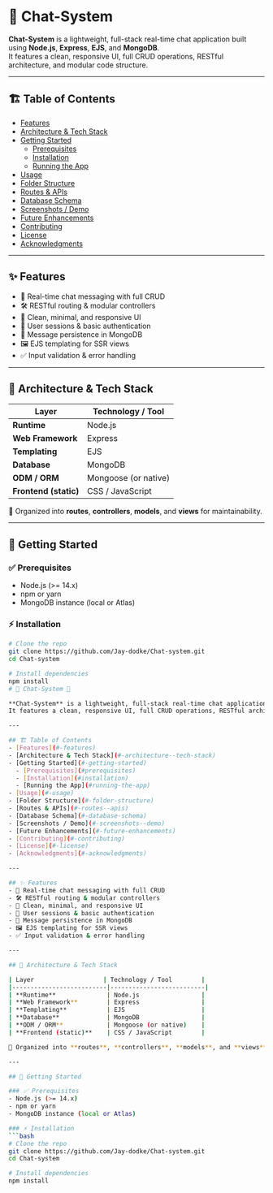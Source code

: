 # 💬 Chat-System 

**Chat-System** is a lightweight, full-stack real-time chat application built using **Node.js**, **Express**, **EJS**, and **MongoDB**.  
It features a clean, responsive UI, full CRUD operations, RESTful architecture, and modular code structure.

---

## 🏗️ Table of Contents
- [Features](#-features)  
- [Architecture & Tech Stack](#-architecture--tech-stack)  
- [Getting Started](#-getting-started)  
  - [Prerequisites](#prerequisites)  
  - [Installation](#installation)  
  - [Running the App](#running-the-app)  
- [Usage](#-usage)  
- [Folder Structure](#-folder-structure)  
- [Routes & APIs](#-routes--apis)  
- [Database Schema](#-database-schema)  
- [Screenshots / Demo](#-screenshots--demo)  
- [Future Enhancements](#-future-enhancements)  
- [Contributing](#-contributing)  
- [License](#-license)  
- [Acknowledgments](#-acknowledgments)  

---

## ✨ Features
- 🔄 Real-time chat messaging with full CRUD  
- 🛠️ RESTful routing & modular controllers  
- 🎨 Clean, minimal, and responsive UI  
- 🔐 User sessions & basic authentication  
- 💾 Message persistence in MongoDB  
- 🖼️ EJS templating for SSR views  
- ✅ Input validation & error handling  

---

## 🧱 Architecture & Tech Stack

| Layer                   | Technology / Tool        |
|--------------------------|--------------------------|
| **Runtime**              | Node.js                 |
| **Web Framework**        | Express                 |
| **Templating**           | EJS                     |
| **Database**             | MongoDB                 |
| **ODM / ORM**            | Mongoose (or native)    |
| **Frontend (static)**    | CSS / JavaScript        |

📂 Organized into **routes**, **controllers**, **models**, and **views** for maintainability.

---

## 🚀 Getting Started

### ✅ Prerequisites
- Node.js (>= 14.x)  
- npm or yarn  
- MongoDB instance (local or Atlas)  

### ⚡ Installation
```bash
# Clone the repo
git clone https://github.com/Jay-dodke/Chat-system.git
cd Chat-system

# Install dependencies
npm install
# 💬 Chat-System 🚀

**Chat-System** is a lightweight, full-stack real-time chat application built using **Node.js**, **Express**, **EJS**, and **MongoDB**.  
It features a clean, responsive UI, full CRUD operations, RESTful architecture, and modular code structure.

---

## 🏗️ Table of Contents
- [Features](#-features)  
- [Architecture & Tech Stack](#-architecture--tech-stack)  
- [Getting Started](#-getting-started)  
  - [Prerequisites](#prerequisites)  
  - [Installation](#installation)  
  - [Running the App](#running-the-app)  
- [Usage](#-usage)  
- [Folder Structure](#-folder-structure)  
- [Routes & APIs](#-routes--apis)  
- [Database Schema](#-database-schema)  
- [Screenshots / Demo](#-screenshots--demo)  
- [Future Enhancements](#-future-enhancements)  
- [Contributing](#-contributing)  
- [License](#-license)  
- [Acknowledgments](#-acknowledgments)  

---

## ✨ Features
- 🔄 Real-time chat messaging with full CRUD  
- 🛠️ RESTful routing & modular controllers  
- 🎨 Clean, minimal, and responsive UI  
- 🔐 User sessions & basic authentication  
- 💾 Message persistence in MongoDB  
- 🖼️ EJS templating for SSR views  
- ✅ Input validation & error handling  

---

## 🧱 Architecture & Tech Stack

| Layer                   | Technology / Tool        |
|--------------------------|--------------------------|
| **Runtime**              | Node.js                 |
| **Web Framework**        | Express                 |
| **Templating**           | EJS                     |
| **Database**             | MongoDB                 |
| **ODM / ORM**            | Mongoose (or native)    |
| **Frontend (static)**    | CSS / JavaScript        |

📂 Organized into **routes**, **controllers**, **models**, and **views** for maintainability.

---

## 🚀 Getting Started

### ✅ Prerequisites
- Node.js (>= 14.x)  
- npm or yarn  
- MongoDB instance (local or Atlas)  

### ⚡ Installation
```bash
# Clone the repo
git clone https://github.com/Jay-dodke/Chat-system.git
cd Chat-system

# Install dependencies
npm install
